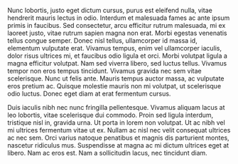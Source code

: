 ---
---

Nunc lobortis, justo eget dictum cursus, purus est eleifend nulla, vitae hendrerit mauris lectus in odio. Interdum et malesuada fames ac ante ipsum primis in faucibus. Sed consectetur, arcu efficitur rutrum malesuada, mi ex laoreet justo, vitae rutrum sapien magna non erat. Morbi egestas venenatis tellus congue semper. Donec nisl tellus, ullamcorper id massa id, elementum vulputate erat. Vivamus tempus, enim vel ullamcorper iaculis, dolor risus ultrices mi, et faucibus odio ligula et orci. Morbi volutpat ligula a magna efficitur volutpat. Nam sed viverra libero, sed luctus tellus. Vivamus tempor non eros tempus tincidunt. Vivamus gravida nec sem vitae scelerisque. Nunc ut felis ante. Mauris tempus auctor massa, ac vulputate eros pretium ac. Quisque molestie mauris non mi volutpat, ut scelerisque odio luctus. Donec eget diam at erat fermentum cursus.

Duis iaculis nibh nec nunc fringilla pellentesque. Vivamus aliquam lacus at leo lobortis, vitae scelerisque dui commodo. Proin sed ligula interdum, tristique nisl in, gravida urna. Ut porta in lorem non volutpat. Ut ac nibh vel mi ultrices fermentum vitae ut ex. Nullam ac nisl nec velit consequat ultrices ac nec sem. Orci varius natoque penatibus et magnis dis parturient montes, nascetur ridiculus mus. Suspendisse at magna ac mi dictum ultrices eget at libero. Nam ac eros est. Nam a sollicitudin lacus, nec tincidunt diam.
